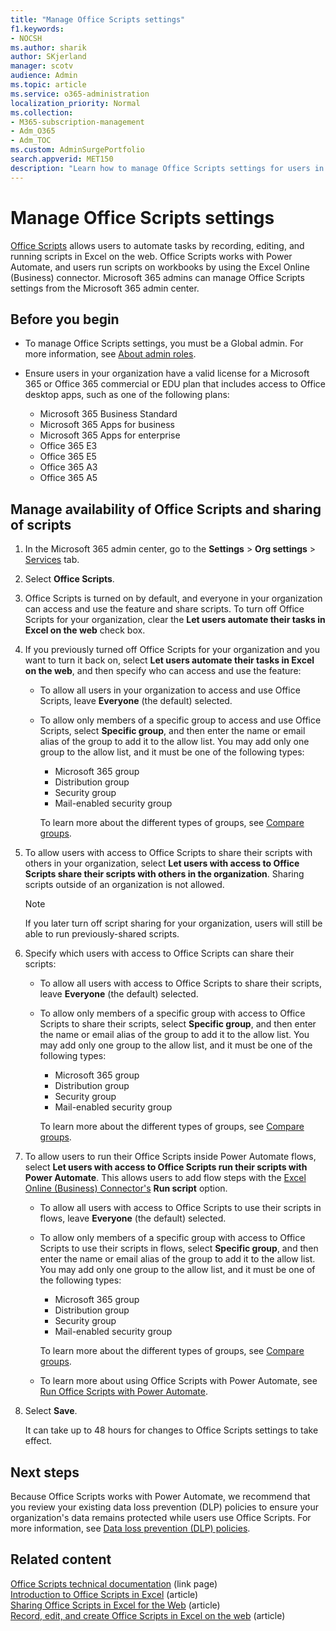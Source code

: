 ```yaml
---
title: "Manage Office Scripts settings"
f1.keywords:
- NOCSH
ms.author: sharik
author: SKjerland
manager: scotv
audience: Admin
ms.topic: article 
ms.service: o365-administration 
localization_priority: Normal
ms.collection: 
- M365-subscription-management 
- Adm_O365
- Adm_TOC
ms.custom: AdminSurgePortfolio
search.appverid: MET150
description: "Learn how to manage Office Scripts settings for users in your organization."
---
```


# Manage Office Scripts settings

[Office Scripts](/office/dev/scripts)‎ allows users to automate tasks by recording, editing, and running scripts in ‎Excel‎ on the web. ‎Office Scripts‎ works with Power Automate, and users run scripts on workbooks by using the ‎Excel‎ Online (Business) connector. Microsoft 365 admins can manage Office Scripts settings from the Microsoft 365 admin center.

## Before you begin

- To manage Office Scripts settings, you must be a Global admin. For more information, see [About admin roles](../add-users/about-admin-roles.md).

- Ensure users in your organization have a valid license for a Microsoft 365 or Office 365 commercial or EDU plan that includes access to Office desktop apps, such as one of the following plans:

    - Microsoft 365 Business Standard
    - Microsoft 365 Apps for business
    - Microsoft 365 Apps for enterprise
    - Office 365 E3
    - Office 365 E5
    - Office 365 A3
    - Office 365 A5

## Manage availability of Office Scripts and sharing of scripts

1. In the Microsoft 365 admin center, go to the **Settings** \> **Org settings** \> <a href="https://go.microsoft.com/fwlink/p/?linkid=2053743" target="_blank">Services</a> tab.

2. Select **Office Scripts**.

3. Office Scripts is turned on by default, and everyone in your organization can access and use the feature and share scripts. To turn off Office Scripts for your organization, clear the **Let users automate their tasks in Excel on the web** check box.

4. If you previously turned off Office Scripts for your organization and you want to turn it back on, select **Let users automate their tasks in Excel on the web**, and then specify who can access and use the feature:

    - To allow all users in your organization to access and use Office Scripts, leave **Everyone** (the default) selected.

    - To allow only members of a specific group to access and use Office Scripts, select **Specific group**, and then enter the name or email alias of the group to add it to the allow list. You may add only one group to the allow list, and it must be one of the following types:
        - Microsoft 365 group
        - Distribution group
        - Security group
        - Mail-enabled security group
    
        To learn more about the different types of groups, see [Compare groups](../create-groups/compare-groups.md).

5. To allow users with access to Office Scripts to share their scripts with others in your organization, select **Let users with access to Office Scripts share their scripts with others in the organization**. Sharing scripts outside of an organization is not allowed.
 
    > [!NOTE]
    > If you later turn off script sharing for your organization, users will still be able to run previously-shared scripts.
 
6. Specify which users with access to Office Scripts can share their scripts:
    
    - To allow all users with access to Office Scripts to share their scripts, leave **Everyone** (the default) selected.

    - To allow only members of a specific group with access to Office Scripts to share their scripts, select **Specific group**, and then enter the name or email alias of the group to add it to the allow list. You may add only one group to the allow list, and it must be one of the following types:
        - Microsoft 365 group
        - Distribution group
        - Security group
        - Mail-enabled security group
    
        To learn more about the different types of groups, see [Compare groups](../create-groups/compare-groups.md).

7. To allow users to run their Office Scripts inside Power Automate flows, select **Let users with access to Office Scripts run their scripts with Power Automate**. This allows users to add flow steps with the [Excel Online (Business) Connector's](/connectors/excelonlinebusiness) **Run script** option.

    - To allow all users with access to Office Scripts to use their scripts in flows, leave **Everyone** (the default) selected.

    - To allow only members of a specific group with access to Office Scripts to use their scripts in flows, select **Specific group**, and then enter the name or email alias of the group to add it to the allow list. You may add only one group to the allow list, and it must be one of the following types:
        - Microsoft 365 group
        - Distribution group
        - Security group
        - Mail-enabled security group

        To learn more about the different types of groups, see [Compare groups](../create-groups/compare-groups.md).

    - To learn more about using Office Scripts with Power Automate, see [Run Office Scripts with Power Automate](/office/dev/scripts/develop/power-automate-integration).

8. Select **Save**.

    It can take up to 48 hours for changes to Office Scripts settings to take effect.

## Next steps

Because Office Scripts works with Power Automate, we recommend that you review your existing data loss prevention (DLP) policies to ensure your organization's data remains protected while users use ‎Office Scripts‎. For more information, see [Data loss prevention (DLP) policies](/power-automate/prevent-data-loss).

## Related content

[Office Scripts technical documentation](/office/dev/scripts/) (link page)\
[Introduction to Office Scripts in Excel](https://support.microsoft.com/office/9fbe283d-adb8-4f13-a75b-a81c6baf163a) (article)\
[Sharing Office Scripts in Excel for the Web](https://support.microsoft.com/office/226eddbc-3a44-4540-acfe-fccda3d1122b) (article)\
[Record, edit, and create Office Scripts in Excel on the web](/office/dev/scripts/tutorials/excel-tutorial) (article)
